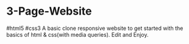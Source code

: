 # 3-Page-Website
#html5 
#css3
A basic clone responsive website to get started with the basics of html & css(with media queries).
Edit and Enjoy.

